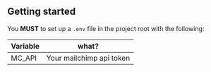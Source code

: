 ## Getting started

You **MUST** to set up a `.env` file in the project root with the following:

|Variable|what?|
|---|---|
|MC_API|Your mailchimp api token|
